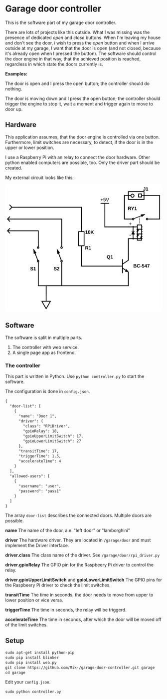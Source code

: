 # Garage door controller

This is the software part of my garage door controller.

There are lots of projects like this outside. What I was missing was the presence
of dedicated *open* and *close* buttons. When I'm leaving my house and don't see
the door, i wish to press the *open* button and when I arrive outside at my
garage, I want that the door is open (and not closed, because it's already open
when I pressed the button). The software should control the door engine in that
way, that the achieved position is reached, regardless in which state the doors
currently is.

**Examples:**

The door is open and I press the open button; the controller should do nothing.

The door is moving down and I press the open button; the controller should trigger
the engine to stop it, wait a moment and trigger again to move to door up.

## Hardware

This application assumes, that the door engine is controlled via one button.
Furthermore, limit switches are necessary, to detect, if the door is in the
upper or lower position.

I use a Raspberry Pi with an relay to connect the door hardware. Other python
enabled computers are possible, too. Only the driver part should be created.

My external circuit looks like this:

![Schematic](docs/hardware_schematic.svg)

## Software

The software is split in multiple parts.

1. The controller with web service.
1. A single page app as frontend.

### The controller

This part is written in Python. Use `python controller.py` to start the software.

The configuration is done in `config.json`.

    {
      "door-list": [
        {
          "name": "Door 1",
          "driver": {
            "class": "RPiDriver",
            "gpioRelay": 18,
            "gpioUpperLimitSwitch": 17,
            "gpioLowerLimitSwitch": 27
          },
          "transitTime": 17,
          "triggerTime": 1.5,
          "accelerateTime": 4
        }
      ],
      "allowed-users": [
        {
          "username": "user",
          "password": "pass1"
        }
      ]
    }

The array `door-list` describes the connected doors. Multiple doors are possible.

**name** The name of the door, a.e. "left door" or "lamborghini"

**driver** The hardware driver. They are located in `/garage/door`
and must implement the Driver interface.

**driver.class** The class name of the driver. See `/garage/door/rpi_driver.py`

**driver.gpioRelay** The GPIO pin for the Raspbeery Pi driver to control the relay.

**driver.gpioUpperLimitSwitch** and **gpioLowerLimitSwitch** The GPIO pins for
the Raspbeery Pi driver to check the limit switches.

**transitTime** The time in seconds, the door needs to move from upper to lower
position or vice versa.

**triggerTime** The time in seconds, the relay will be triggerd.

**accelerateTime** The time in seconds, after which the door will be moved off of
the limit switches.

## Setup

    sudo apt-get install python-pip
    sudo pip install blinker
    sudo pip install web.py
    git clone https://github.com/Mik-/garage-door-controller.git garage
    cd garage

Edit your `config.json`.

    sudo python controller.py
